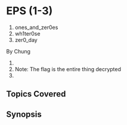 # EPS (1-3)
1. ones_and_zer0es
2. wh1ter0se
3. zer0_day


By Chung



1. 
2. Note: The flag is the entire thing decrypted
3. 

## Topics Covered

## Synopsis

